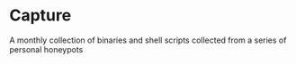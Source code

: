 # Capture
A monthly collection of binaries and shell scripts collected from a series of personal honeypots
